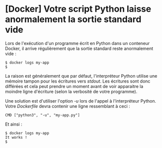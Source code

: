 # [Docker] Votre script Python laisse anormalement la sortie standard vide

Lors de l'exécution d'un programme écrit en Python dans un conteneur Docker, il arrive régulièrement que la sortie standard reste anormalement vide :

    $ docker logs my-app
    $

La raison est généralement que par défaut, l'interpréteur Python utilise une mémoire tampon pour les écritures vers *stdout*. Les écritures sont donc différées et cela peut prendre un moment avant de voir apparaitre la moindre ligne d'écriture (selon la verbosité de votre programme).

Une solution est d'utiliser l'option *-u* lors de l'appel à l'interpréteur Python. Votre *Dockerfile* devra contenir une ligne ressemblant à ceci :

    CMD ["python3", "-u", "my-app.py"]

Et ainsi :

    $ docker logs my-app
    It works !
    $
